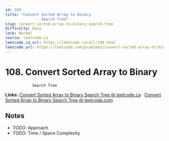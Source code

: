 ```yaml
--- 
id: 108
title: "Convert Sorted Array to Binary
                Search Tree"
slug: convert-sorted-array-to-binary-search-tree
difficulty: Easy
lock: Normal
source: leetcode.ca
leetcode_ca_url: https://leetcode.ca/all/108.html
leetcode_url: https://leetcode.com/problems/convert-sorted-array-to-binary-search-tree/
---
```


# 108. Convert Sorted Array to Binary
                Search Tree

**Links:** [Convert Sorted Array to Binary
                Search Tree @ leetcode.ca](https://leetcode.ca/all/108.html) · [Convert Sorted Array to Binary
                Search Tree @ leetcode.com](https://leetcode.com/problems/convert-sorted-array-to-binary-search-tree/)

## Notes
- TODO: Approach
- TODO: Time / Space Complexity
